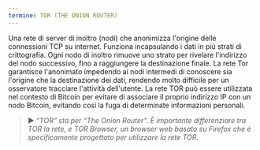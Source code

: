 ```yaml
---
termine: TOR (THE ONION ROUTER)
---
```


Una rete di server di inoltro (nodi) che anonimizza l'origine delle connessioni TCP su internet. Funziona incapsulando i dati in più strati di crittografia. Ogni nodo di inoltro rimuove uno strato per rivelare l'indirizzo del nodo successivo, fino a raggiungere la destinazione finale. La rete Tor garantisce l'anonimato impedendo ai nodi intermedi di conoscere sia l'origine che la destinazione dei dati, rendendo molto difficile per un osservatore tracciare l'attività dell'utente. La rete TOR può essere utilizzata nel contesto di Bitcoin per evitare di associare il proprio indirizzo IP con un nodo Bitcoin, evitando così la fuga di determinate informazioni personali.

> ► *“TOR” sta per “The Onion Router”. È importante differenziare tra TOR la rete, e TOR Browser, un browser web basato su Firefox che è specificamente progettato per utilizzare la rete TOR.*